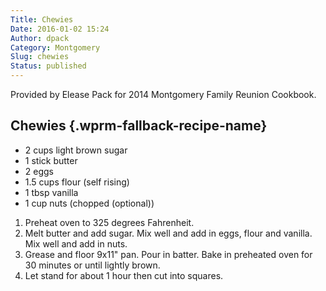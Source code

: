 ```yaml
---
Title: Chewies
Date: 2016-01-02 15:24
Author: dpack
Category: Montgomery
Slug: chewies
Status: published
---
```


Provided by Elease Pack for 2014 Montgomery Family Reunion Cookbook. <!--WPRM Recipe 188-->

<div class="wprm-fallback-recipe">

Chewies {.wprm-fallback-recipe-name}
-------

<div class="wprm-fallback-recipe-ingredients">

-   2 cups light brown sugar
-   1 stick butter
-   2 eggs
-   1.5 cups flour (self rising)
-   1 tbsp vanilla
-   1 cup nuts (chopped (optional))

</div>

<div class="wprm-fallback-recipe-instructions">

1.  Preheat oven to 325 degrees Fahrenheit.
2.  Melt butter and add sugar. Mix well and add in eggs, flour and vanilla. Mix well and add in nuts.
3.  Grease and floor 9x11" pan. Pour in batter. Bake in preheated oven for 30 minutes or until lightly brown.
4.  Let stand for about 1 hour then cut into squares.

</div>

<div class="wprm-fallback-recipe-notes">

</div>

</div>

<!--End WPRM Recipe-->
